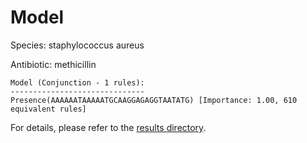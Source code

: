 
# Model

Species: staphylococcus aureus

Antibiotic: methicillin

```
Model (Conjunction - 1 rules):
------------------------------
Presence(AAAAAATAAAAATGCAAGGAGAGGTAATATG) [Importance: 1.00, 610 equivalent rules]

```

For details, please refer to the [results directory](../../../../../results/scm_b/staphylococcus%20aureus/methicillin/repeat_5/).

